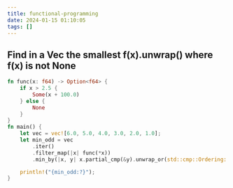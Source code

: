 ```yaml
---
title: functional-programming
date: 2024-01-15 01:10:05
tags: []
---
```

## Find in a Vec the smallest f(x).unwrap() where f(x) is not None 

```rs
fn func(x: f64) -> Option<f64> {
    if x > 2.5 {
        Some(x + 100.0)
    } else {
        None
    }
}
fn main() {
    let vec = vec![6.0, 5.0, 4.0, 3.0, 2.0, 1.0];
    let min_odd = vec
        .iter()
        .filter_map(|x| func(*x))
        .min_by(|x, y| x.partial_cmp(&y).unwrap_or(std::cmp::Ordering::Equal));

    println!("{min_odd:?}");
}
```

